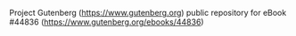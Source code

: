 Project Gutenberg (https://www.gutenberg.org) public repository for eBook #44836 (https://www.gutenberg.org/ebooks/44836)

